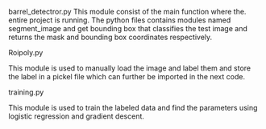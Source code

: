 
barrel_detectror.py 
This module consist of the main function where the. entire project is running. The python files contains modules named segment_image and get bounding box that classifies the test image and returns the mask and bounding box coordinates respectively. 

Roipoly.py

This module is used to manually load the image and label them and store the label in a pickel file which can further be imported in the next code.

training.py

This module is used to train the labeled data and find the parameters using logistic regression and gradient descent. 
